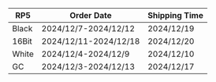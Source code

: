 |**RP5**|   **Order Date**    |**Shipping Time**|
|-------|---------------------|-----------------|
| Black |2024/12/7-2024/12/12 |   2024/12/19    |
| 16Bit |2024/12/11-2024/12/18|   2024/12/20    |
| White | 2024/12/4-2024/12/9 |   2024/12/10    |
|  GC   |2024/12/3-2024/12/13 |   2024/12/17    |
